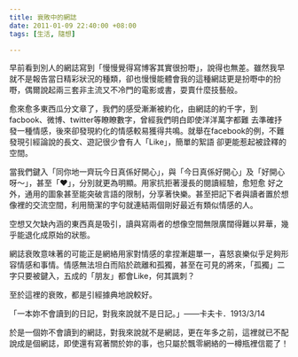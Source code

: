 ```yaml
---
title: 衰敗中的網誌
date: 2011-01-09 22:40:00 +08:00
tags: [生活, 隨想]

---
```


 早前看到別人的網誌寫到「慢慢覺得寫博客其實很扮嘢」，說得也無差。雖然我早就不是報告當日精彩狀況的種類，卻也慢慢能體會我的這種網誌更是扮嘢中的扮嘢，偶爾說起兩三套非主流又不冷門的電影或書，耍賣什麼技藝般。  
  
 愈來愈多東西瓜分文章了，我們的感受漸漸被約化，由網誌的約千字，到facbook、微博、twitter等瞭瞭數字，曾經我們明白即使洋洋萬字都難 去準確抒發一種情感，後來卻發現約化的情感較易獲得共鳴。就舉在facebook的例，不難發現引經論說的長文、遊記很少會有人「Like」，簡單的絮語 卻更能惹起被詮釋的空間。  
  
 當我們鍵入「同你地一齊玩今日真係好開心」，與「今日真係好開心」及「好開心呀～」，甚至「♥」，分別就更為明顯。用家抗拒著漫長的閱讀經驗，愈短愈 好之外，通用的圖象甚至能突破言語的限制，分享著快樂。甚至把記下者與讀者置於想像裡的交流空間，利用簡潔的字句就連結兩個剛好最近有類似情感的人。  
  
 空想又欠缺內涵的東西真是吸引，讀與寫兩者的想像空間無限廣闊得難以昇華，幾乎能退化成原始的狀態。  
  
 網誌衰敗意味著的可能正是網絡用家對情感的拿捏漸趨單一，喜怒哀樂似乎足夠形容情感和事情。情感無法坦白而陷於疏離和孤獨，甚至在可見的將來，「孤獨」二字只要被鍵入，五成的「朋友」都會Like，何其諷刺？  
  
 至於這裡的衰敗，都是引經據典地說較好。  
  
「一本妳不會讀到的日記，對我來說就不是日記。」——卡夫卡．1913/3/14  
  
 於是一個妳不會讀到的網誌，對我來說就不是網誌，更在年多之前，這裡就已不配說成是個網誌，即使還有寫著關於妳的事，也只屬於飄零網絡的一樽瓶裡信罷了！

